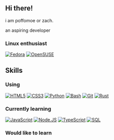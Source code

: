 ## Hi there! 

i am poffomoe or zach.

an aspiring developer

### Linux enthusiast
[![Fedora](https://img.shields.io/badge/fedora-51A2DA?style=for-the-badge&logo=fedora&logoColor=51A2DA&labelColor=white)](https://fedoraproject.org/)
[![OpenSUSE](https://img.shields.io/badge/opensuse-73BA25?style=for-the-badge&logo=opensuse&logoColor=73BA25&labelColor=white)](https://www.opensuse.org/)

## Skills

### Using

[![HTML5](https://img.shields.io/badge/HTML5-E34F26?style=for-the-badge&logo=html5&logoColor=E34F26&labelColor=white)]()
[![CSS3](https://img.shields.io/badge/CSS3-1572B6?style=for-the-badge&logo=css3&logoColor=1572B6&labelColor=white)]()
[![Python](https://img.shields.io/badge/Python-3776AB?style=for-the-badge&logo=python&logoColor=3776AB&labelColor=white)](https://www.python.org/)
[![Bash](https://img.shields.io/badge/Bash-4EAA25?style=for-the-badge&logo=gnubash&logoColor=4EAA25&labelColor=white)](https://www.gnu.org/software/bash/)
[![Git](https://img.shields.io/badge/Git-F05032?style=for-the-badge&logo=git&logoColor=F05032&labelColor=white)](https://git-scm.com/)
[![Rust](https://img.shields.io/badge/Rust-000000?style=for-the-badge&logo=rust&logoColor=000000&labelColor=white)](https://www.rust-lang.org/)

### Currently learning

[![JavaScript](https://img.shields.io/badge/JavaScript-F7DF1E?style=for-the-badge&logo=javascript&logoColor=F7DF1E&labelColor=white)](https://ecma-international.org/publications-and-standards/standards/ecma-262/)
[![Node.JS](https://img.shields.io/badge/Deno.JS-339933?style=for-the-badge&logo=deno&logoColor=339933&labelColor=white)](https://deno.com/)
[![TypeScript](https://img.shields.io/badge/TypeScript-3178C6?style=for-the-badge&logo=typescript&logoColor=3178C6&labelColor=white)](https://www.typescriptlang.org/)
[![SQL](https://img.shields.io/badge/MySQL-4479A1?style=for-the-badge&logo=mysql&logoColor=4479A1&labelColor=white)](https://www.postgresql.org/)

### Would like to learn

